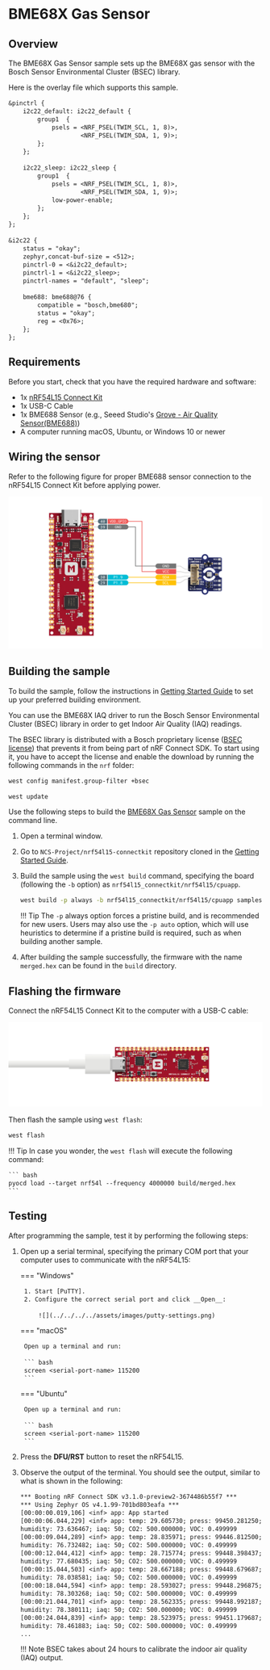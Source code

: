 # BME68X Gas Sensor

## Overview

The BME68X Gas Sensor sample sets up the BME68X gas sensor with the Bosch Sensor Environmental Cluster (BSEC) library.

Here is the overlay file which supports this sample.

``` dts linenums="1" title="nrf54l15_connectkit_nrf54l15_cpuapp.overlay"
&pinctrl {
	i2c22_default: i2c22_default {
		group1  {
			psels = <NRF_PSEL(TWIM_SCL, 1, 8)>,
					<NRF_PSEL(TWIM_SDA, 1, 9)>;
		};
	};

	i2c22_sleep: i2c22_sleep {
		group1  {
			psels = <NRF_PSEL(TWIM_SCL, 1, 8)>,
					<NRF_PSEL(TWIM_SDA, 1, 9)>;
			low-power-enable;
		};
	};
};

&i2c22 {
	status = "okay";
	zephyr,concat-buf-size = <512>;
	pinctrl-0 = <&i2c22_default>;
	pinctrl-1 = <&i2c22_sleep>;
	pinctrl-names = "default", "sleep";

	bme688: bme688@76 {
		compatible = "bosch,bme680";
		status = "okay";
		reg = <0x76>;
	};
};
```

## Requirements

Before you start, check that you have the required hardware and software:

- 1x [nRF54L15 Connect Kit](https://makerdiary.com/products/nrf54l15-connectkit)
- 1x USB-C Cable
- 1x BME688 Sensor (e.g., Seeed Studio's [Grove - Air Quality Sensor(BME688)])
- A computer running macOS, Ubuntu, or Windows 10 or newer

## Wiring the sensor

Refer to the following figure for proper BME688 sensor connection to the nRF54L15 Connect Kit before applying power.

![](../../../../assets/images/wiring-bme688-gas-senor.png)

## Building the sample

To build the sample, follow the instructions in [Getting Started Guide] to set up your preferred building environment.

You can use the BME68X IAQ driver to run the Bosch Sensor Environmental Cluster (BSEC) library in order to get Indoor Air Quality (IAQ) readings.

The BSEC library is distributed with a Bosch proprietary license ([BSEC license]) that prevents it from being part of nRF Connect SDK. To start using it, you have to accept the license and enable the download by running the following commands in the `nrf` folder:

``` bash linenums="1"
west config manifest.group-filter +bsec
```

``` bash linenums="2"
west update
```

Use the following steps to build the [BME68X Gas Sensor] sample on the command line.

1. Open a terminal window.

2. Go to `NCS-Project/nrf54l15-connectkit` repository cloned in the [Getting Started Guide].

3. Build the sample using the `west build` command, specifying the board (following the `-b` option) as `nrf54l15_connectkit/nrf54l15/cpuapp`.

	``` bash
	west build -p always -b nrf54l15_connectkit/nrf54l15/cpuapp samples/sensor/bme68x_iaq
	```

	!!! Tip
		The `-p` always option forces a pristine build, and is recommended for new users. Users may also use the `-p auto` option, which will use heuristics to determine if a pristine build is required, such as when building another sample.

4. After building the sample successfully, the firmware with the name `merged.hex` can be found in the `build` directory.

## Flashing the firmware

Connect the nRF54L15 Connect Kit to the computer with a USB-C cable:

![](../../../../assets/images/connecting-board-without-ant.png)

Then flash the sample using `west flash`:

``` bash
west flash
```

!!! Tip
	In case you wonder, the `west flash` will execute the following command:

	``` bash
	pyocd load --target nrf54l --frequency 4000000 build/merged.hex
	```

## Testing

After programming the sample, test it by performing the following steps:

1. Open up a serial terminal, specifying the primary COM port that your computer uses to communicate with the nRF54L15:

	=== "Windows"

		1. Start [PuTTY].
		2. Configure the correct serial port and click __Open__:

			![](../../../../assets/images/putty-settings.png)

	=== "macOS"

		Open up a terminal and run:

		``` bash
		screen <serial-port-name> 115200
		```

	=== "Ubuntu"

		Open up a terminal and run:

		``` bash
		screen <serial-port-name> 115200
		```

2. Press the __DFU/RST__ button to reset the nRF54L15.

3. Observe the output of the terminal. You should see the output, similar to what is shown in the following:

	``` { .txt .no-copy linenums="1" title="Terminal" }
	*** Booting nRF Connect SDK v3.1.0-preview2-3674486b55f7 ***
	*** Using Zephyr OS v4.1.99-701bd803eafa ***
	[00:00:00.019,106] <inf> app: App started
	[00:00:06.044,229] <inf> app: temp: 29.605730; press: 99450.281250; humidity: 73.636467; iaq: 50; CO2: 500.000000; VOC: 0.499999
	[00:00:09.044,289] <inf> app: temp: 28.835971; press: 99446.812500; humidity: 76.732482; iaq: 50; CO2: 500.000000; VOC: 0.499999
	[00:00:12.044,412] <inf> app: temp: 28.715774; press: 99448.398437; humidity: 77.680435; iaq: 50; CO2: 500.000000; VOC: 0.499999
	[00:00:15.044,503] <inf> app: temp: 28.667188; press: 99448.679687; humidity: 78.038581; iaq: 50; CO2: 500.000000; VOC: 0.499999
	[00:00:18.044,594] <inf> app: temp: 28.593027; press: 99448.296875; humidity: 78.303268; iaq: 50; CO2: 500.000000; VOC: 0.499999
	[00:00:21.044,701] <inf> app: temp: 28.562335; press: 99448.992187; humidity: 78.380111; iaq: 50; CO2: 500.000000; VOC: 0.499999
	[00:00:24.044,839] <inf> app: temp: 28.523975; press: 99451.179687; humidity: 78.461883; iaq: 50; CO2: 500.000000; VOC: 0.499999
	...
	```

	!!! Note
		BSEC takes about 24 hours to calibrate the indoor air quality (IAQ) output.

[Grove - Air Quality Sensor(BME688)]: https://www.seeedstudio.com/Grove-Gas-Sensor-BME688-p-5478.html
[Getting Started Guide]: ../../getting-started.md
[BSEC license]: https://www.bosch-sensortec.com/media/boschsensortec/downloads/software/bme688_development_software/2023_04/license_terms_bme688_bme680_bsec.pdf
[BME68X Gas Sensor]: https://github.com/makerdiary/nrf54l15-connectkit/tree/main/samples/sensor/bme68x_iaq
[PuTTY]: https://apps.microsoft.com/store/detail/putty/XPFNZKSKLBP7RJ
